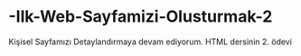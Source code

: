 # -Ilk-Web-Sayfamizi-Olusturmak-2
Kişisel Sayfamızı Detaylandırmaya devam ediyorum. HTML dersinin 2. ödevi
